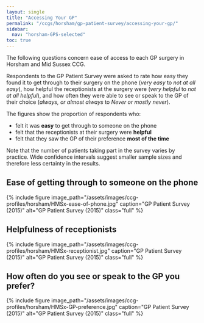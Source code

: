 ```yaml
---
layout: single
title: "Accessing Your GP"
permalink: "/ccgs/horsham/gp-patient-survey/accessing-your-gp/"
sidebar:
  nav: "horsham-GPS-selected"
toc: true
---
```


The following questions concern ease of access to each GP surgery in Horsham and Mid Sussex CCG.

Respondents to the GP Patient Survey were asked to rate how easy they found it to get through to their surgery on the phone (*very easy* to *not at all easy*), how helpful the receptionists at the surgery were (*very helpful* to *not at all helpful*), and how often they were able to see or speak to the GP of their choice (*always, or almost always* to *Never or mostly never*).

The figures show the proportion of respondents who:

- felt it was **easy** to get through to someone on the phone
- felt that the receptionists at their surgery were **helpful**
- felt that they saw the GP of their preference **most of the time**

Note that the number of patients taking part in the survey varies by practice. Wide confidence intervals suggest smaller sample sizes and therefore less certainty in the results.

## Ease of getting through to someone on the phone

{% include figure image_path="/assets/images/ccg-profiles/horsham/HMSx-ease-of-phone.jpg" caption="GP Patient Survey (2015)" alt="GP Patient Survey (2015)" class="full" %}

## Helpfulness of receptionists

{% include figure image_path="/assets/images/ccg-profiles/horsham/HMSx-receptionist.jpg" caption="GP Patient Survey (2015)" alt="GP Patient Survey (2015)" class="full" %}

## How often do you see or speak to the GP you prefer?

{% include figure image_path="/assets/images/ccg-profiles/horsham/HMSx-GP-preference.jpg" caption="GP Patient Survey (2015)" alt="GP Patient Survey (2015)" class="full" %}